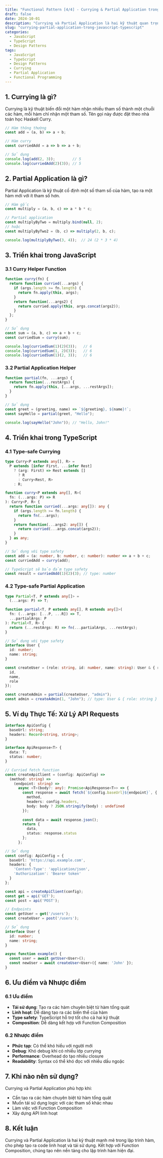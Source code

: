 ```yaml
---
title: "Functional Pattern [4/4] - Currying & Partial Application trong JavaScript/TypeScript"
draft: false
date: 2024-10-01
description: "Currying và Partial Application là hai kỹ thuật quan trọng trong lập trình hàm, cho phép biến đổi hàm nhiều tham số thành chuỗi các hàm một tham số. Bài viết này phân tích cách triển khai và ứng dụng của chúng trong JavaScript và TypeScript."
slug: "currying-partial-application-trong-javascript-typescript"
categories:
  - JavaScript
  - TypeScript
  - Design Patterns
tags:
  - JavaScript
  - TypeScript
  - Design Patterns
  - Currying
  - Partial Application
  - Functional Programming
---
```


## 1. Currying là gì?

Currying là kỹ thuật biến đổi một hàm nhận nhiều tham số thành một chuỗi các hàm, mỗi hàm chỉ nhận một tham số. Tên gọi này được đặt theo nhà toán học Haskell Curry.

```javascript
// Hàm thông thường
const add = (a, b) => a + b;

// Hàm curry
const curriedAdd = a => b => a + b;

// Sử dụng
console.log(add(2, 3));        // 5
console.log(curriedAdd(2)(3)); // 5
```

## 2. Partial Application là gì?

Partial Application là kỹ thuật cố định một số tham số của hàm, tạo ra một hàm mới với ít tham số hơn.

```javascript
// Hàm gốc
const multiply = (a, b, c) => a * b * c;

// Partial application
const multiplyByTwo = multiply.bind(null, 2);
// hoặc
const multiplyByTwo2 = (b, c) => multiply(2, b, c);

console.log(multiplyByTwo(3, 4));  // 24 (2 * 3 * 4)
```

## 3. Triển khai trong JavaScript

### 3.1 Curry Helper Function

```javascript
function curry(fn) {
  return function curried(...args) {
    if (args.length >= fn.length) {
      return fn.apply(this, args);
    }
    return function(...args2) {
      return curried.apply(this, args.concat(args2));
    }
  };
}

// Sử dụng
const sum = (a, b, c) => a + b + c;
const curriedSum = curry(sum);

console.log(curriedSum(1)(2)(3));   // 6
console.log(curriedSum(1, 2)(3));   // 6
console.log(curriedSum(1)(2, 3));   // 6
```

### 3.2 Partial Application Helper

```javascript
function partial(fn, ...args) {
  return function(...restArgs) {
    return fn.apply(this, [...args, ...restArgs]);
  }
}

// Sử dụng
const greet = (greeting, name) => `${greeting}, ${name}!`;
const sayHello = partial(greet, "Hello");

console.log(sayHello("John")); // "Hello, John!"
```

## 4. Triển khai trong TypeScript

### 4.1 Type-safe Currying

```typescript
type Curry<P extends any[], R> =
  P extends [infer First, ...infer Rest]
    ? (arg: First) => Rest extends []
      ? R
      : Curry<Rest, R>
    : R;

function curry<P extends any[], R>(
  fn: (...args: P) => R
): Curry<P, R> {
  return function curried(...args: any[]): any {
    if (args.length >= fn.length) {
      return fn(...args);
    }
    return function(...args2: any[]) {
      return curried(...args.concat(args2));
    }
  } as any;
}

// Sử dụng với type safety
const add = (a: number, b: number, c: number): number => a + b + c;
const curriedAdd = curry(add);

// TypeScript sẽ bảo đảm type safety
const result = curriedAdd(1)(2)(3); // type: number
```

### 4.2 Type-safe Partial Application

```typescript
type Partial<T, P extends any[]> = 
  (...args: P) => T;

function partial<T, P extends any[], R extends any[]>(
  fn: (...args: [...P, ...R]) => T,
  ...partialArgs: P
): Partial<T, R> {
  return (...restArgs: R) => fn(...partialArgs, ...restArgs);
}

// Sử dụng với type safety
interface User {
  id: number;
  name: string;
}

const createUser = (role: string, id: number, name: string): User & { role: string } => ({
  id,
  name,
  role
});

const createAdmin = partial(createUser, "admin");
const admin = createAdmin(1, "John"); // type: User & { role: string }
```

## 5. Ví dụ Thực Tế: Xử Lý API Requests

```typescript
interface ApiConfig {
  baseUrl: string;
  headers: Record<string, string>;
}

interface ApiResponse<T> {
  data: T;
  status: number;
}

// Curried fetch function
const createApiClient = (config: ApiConfig) =>
  (method: string) =>
    (endpoint: string) =>
      async <T>(body?: any): Promise<ApiResponse<T>> => {
        const response = await fetch(`${config.baseUrl}${endpoint}`, {
          method,
          headers: config.headers,
          body: body ? JSON.stringify(body) : undefined
        });
        
        const data = await response.json();
        return {
          data,
          status: response.status
        };
      };

// Sử dụng
const config: ApiConfig = {
  baseUrl: 'https://api.example.com',
  headers: {
    'Content-Type': 'application/json',
    'Authorization': 'Bearer token'
  }
};

const api = createApiClient(config);
const get = api('GET');
const post = api('POST');

// Endpoints
const getUser = get('/users');
const createUser = post('/users');

// Sử dụng
interface User {
  id: number;
  name: string;
}

async function example() {
  const user = await getUser<User>();
  const newUser = await createUser<User>({ name: 'John' });
}
```

## 6. Ưu điểm và Nhược điểm

### 6.1 Ưu điểm
- **Tái sử dụng**: Tạo ra các hàm chuyên biệt từ hàm tổng quát
- **Linh hoạt**: Dễ dàng tạo ra các biến thể của hàm
- **Type safety**: TypeScript hỗ trợ tốt cho cả hai kỹ thuật
- **Composition**: Dễ dàng kết hợp với Function Composition

### 6.2 Nhược điểm
- **Phức tạp**: Có thể khó hiểu với người mới
- **Debug**: Khó debug khi có nhiều lớp currying
- **Performance**: Overhead do tạo nhiều closure
- **Readability**: Syntax có thể khó đọc với nhiều dấu ngoặc

## 7. Khi nào nên sử dụng?

Currying và Partial Application phù hợp khi:
- Cần tạo ra các hàm chuyên biệt từ hàm tổng quát
- Muốn tái sử dụng logic với các tham số khác nhau
- Làm việc với Function Composition
- Xây dựng API linh hoạt

## 8. Kết luận

Currying và Partial Application là hai kỹ thuật mạnh mẽ trong lập trình hàm, cho phép tạo ra code linh hoạt và tái sử dụng. Kết hợp với Function Composition, chúng tạo nên nền tảng cho lập trình hàm hiện đại.

